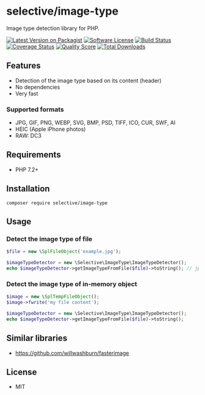 # selective/image-type

Image type detection library for PHP.

[![Latest Version on Packagist](https://img.shields.io/github/release/selective-php/image-type.svg?style=flat-square)](https://packagist.org/packages/selective/image-type)
[![Software License](https://img.shields.io/badge/license-MIT-brightgreen.svg?style=flat-square)](LICENSE.md)
[![Build Status](https://img.shields.io/travis/selective-php/image-type/master.svg?style=flat-square)](https://travis-ci.org/selective-php/image-type)
[![Coverage Status](https://img.shields.io/scrutinizer/coverage/g/selective-php/image-type.svg?style=flat-square)](https://scrutinizer-ci.com/g/selective-php/image-type/code-structure)
[![Quality Score](https://img.shields.io/scrutinizer/quality/g/selective-php/image-type.svg?style=flat-square)](https://scrutinizer-ci.com/g/selective-php/image-type/?branch=master)
[![Total Downloads](https://img.shields.io/packagist/dt/selective/image-type.svg?style=flat-square)](https://packagist.org/packages/selective/image-type/stats)


## Features

* Detection of the image type based on its content (header)
* No dependencies
* Very fast

### Supported formats

* JPG, GIF, PNG, WEBP, SVG, BMP, PSD, TIFF, ICO, CUR, SWF, AI
* HEIC (Apple iPhone photos)
* RAW: DC3

## Requirements

* PHP 7.2+

## Installation

```
composer require selective/image-type
```

## Usage

### Detect the image type of file

```php
$file = new \SplFileObject('example.jpg');

$imageTypeDetector = new \Selective\ImageType\ImageTypeDetector();
echo $imageTypeDetector->getImageTypeFromFile($file)->toString(); // jpeg
```

### Detect the image type of in-memory object

```php
$image = new \SplTempFileObject();
$image->fwrite('my file content');

$imageTypeDetector = new \Selective\ImageType\ImageTypeDetector();
echo $imageTypeDetector->getImageTypeFromFile($file)->toString();
```

## Similar libraries

* https://github.com/willwashburn/fasterimage

## License

* MIT
